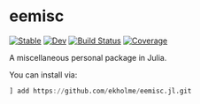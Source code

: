 # eemisc

[![Stable](https://img.shields.io/badge/docs-stable-blue.svg)](https://ekholme.github.io/eemisc.jl/stable/)
[![Dev](https://img.shields.io/badge/docs-dev-blue.svg)](https://ekholme.github.io/eemisc.jl/dev/)
[![Build Status](https://github.com/ekholme/eemisc.jl/actions/workflows/CI.yml/badge.svg?branch=master)](https://github.com/ekholme/eemisc.jl/actions/workflows/CI.yml?query=branch%3Amaster)
[![Coverage](https://codecov.io/gh/ekholme/eemisc.jl/branch/master/graph/badge.svg)](https://codecov.io/gh/ekholme/eemisc.jl)

A miscellaneous personal package in Julia.

You can install via:

```julia
] add https://github.com/ekholme/eemisc.jl.git
```